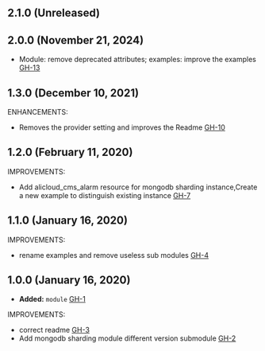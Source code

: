 ## 2.1.0 (Unreleased)
## 2.0.0 (November 21, 2024)

- Module: remove deprecated attributes; examples: improve the examples [GH-13](https://github.com/alibabacloud-automation/terraform-alicloud-mongodb-sharding/pull/13)

## 1.3.0 (December 10, 2021)

ENHANCEMENTS:

- Removes the provider setting and improves the Readme [GH-10](https://github.com/terraform-alicloud-modules/terraform-alicloud-mongodb-sharding/pull/10)

## 1.2.0 (February 11, 2020)

IMPROVEMENTS:

- Add alicloud_cms_alarm resource for mongodb sharding instance,Create a new example to distinguish existing instance [GH-7](https://github.com/terraform-alicloud-modules/terraform-alicloud-mongodb-sharding/pull/7)

## 1.1.0 (January 16, 2020)

IMPROVEMENTS:

- rename examples and remove useless sub modules [GH-4](https://github.com/terraform-alicloud-modules/terraform-alicloud-mongodb-sharding/pull/4)

## 1.0.0 (January 16, 2020)

- **Added:** `module` [GH-1](https://github.com/terraform-alicloud-modules/terraform-alicloud-mongodb-sharding/pull/1)

IMPROVEMENTS:

- correct readme [GH-3](https://github.com/terraform-alicloud-modules/terraform-alicloud-mongodb-sharding/pull/3)
- Add mongodb sharding module different version submodule [GH-2](https://github.com/terraform-alicloud-modules/terraform-alicloud-mongodb-sharding/pull/2)
